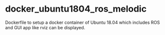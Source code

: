 # docker_ubuntu1804_ros_melodic
Dockerfile to setup a docker container of Ubuntu 18.04 which includes ROS and GUI app like rviz can be displayed.  
